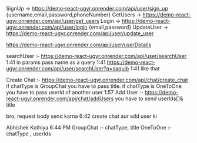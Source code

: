 SignUp -> https://demo-react-ugyr.onrender.com/api/user/sign_up {username,email,password,phoneNumber}
GetUsers -> https://demo-react-ugyr.onrender.com/api/user/get_users
Login -> https://demo-react-ugyr.onrender.com/api/user/login {email,password}
UpdateUser -> https://demo-react-ugyr.onrender.com/api/user/update_user

https://demo-react-ugyr.onrender.com/api/user/userDetails

searchUser :- https://demo-react-ugyr.onrender.com/api/user/searchUser
1:41
in params pass name as a query
1:41
https://demo-react-ugyr.onrender.com/api/user/searchUser?q=saquib
1:41
like that

Create Chat :- https://demo-react-ugyr.onrender.com/api/chat/create_chat
if chatType is GroupChat you have to pass title.
if chatType is OneToOne you have to pass userId of another user
1:57
Add User :- https://demo-react-ugyr.onrender.com/api/chat/addUsers
you have to send userIds[]& title

bro, request body send karna
6:42
create chat aur add user ki

Abhishek Kothiya
6:44 PM
GroupChat :- chatType, title
OneToOne :- chatType , userIds
